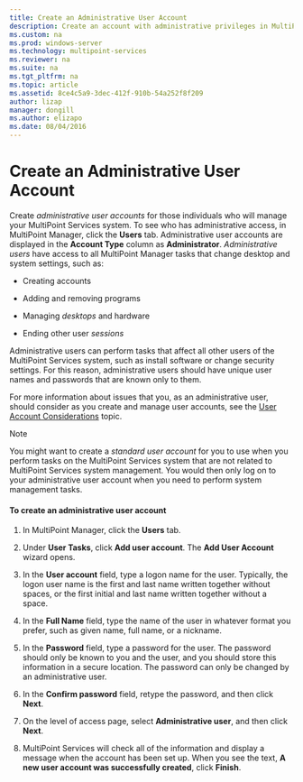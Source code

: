 ```yaml
---
title: Create an Administrative User Account
description: Create an account with administrative privileges in MultiPoint Services
ms.custom: na
ms.prod: windows-server
ms.technology: multipoint-services
ms.reviewer: na
ms.suite: na
ms.tgt_pltfrm: na
ms.topic: article
ms.assetid: 8ce4c5a9-3dec-412f-910b-54a252f8f209
author: lizap
manager: dongill
ms.author: elizapo
ms.date: 08/04/2016
---
```

# Create an Administrative User Account
Create *administrative user accounts* for those individuals who will manage your MultiPoint Services system. To see who has administrative access, in MultiPoint Manager, click the **Users** tab. Administrative user accounts are displayed in the **Account Type** column as **Administrator**. *Administrative users* have access to all MultiPoint Manager tasks that change desktop and system settings, such as:  
  
-   Creating accounts  
  
-   Adding and removing programs  
  
-   Managing *desktops* and hardware  
  
-   Ending other user *sessions*  
  
Administrative users can perform tasks that affect all other users of the MultiPoint Services system, such as install software or change security settings. For this reason, administrative users should have unique user names and passwords that are known only to them.  
  
For more information about issues that you, as an administrative user, should consider as you create and manage user accounts, see the [User Account Considerations](User-Account-Considerations.md) topic.  
  
> [!NOTE]  
> You might want to create a *standard user account* for you to use when you perform tasks on the MultiPoint Services system that are not related to MultiPoint Services system management. You would then only log on to your administrative user account when you need to perform system management tasks.  
  
#### To create an administrative user account  
  
1.  In MultiPoint Manager, click the **Users** tab.  
  
2.  Under **User Tasks**, click **Add user account**. The **Add User Account** wizard opens.  
  
3.  In the **User account** field, type a logon name for the user. Typically, the logon user name is the first and last name written together without spaces, or the first initial and last name written together without a space.  
  
4.  In the **Full Name** field, type the name of the user in whatever format you prefer, such as given name, full name, or a nickname.  
  
5.  In the **Password** field, type a password for the user. The password should only be known to you and the user, and you should store this information in a secure location. The password can only be changed by an administrative user.  
  
6.  In the **Confirm password** field, retype the password, and then click **Next**.  
  
7.  On the level of access page, select **Administrative user**, and then click **Next**.  
  
8.  MultiPoint Services will check all of the information and display a message when the account has been set up. When you see the text, **A new user account was successfully created**, click **Finish**.  
